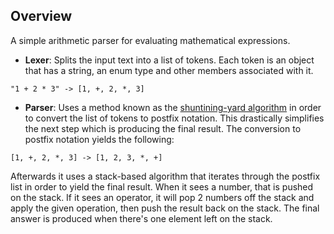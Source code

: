 ## Overview
A simple arithmetic parser for evaluating mathematical expressions.
* **Lexer**: Splits the input text into a list of tokens. Each token is an object that has a string, an enum type and other members associated with it. 
```
"1 + 2 * 3" -> [1, +, 2, *, 3]
```
* **Parser**: Uses a method known as the [shuntining-yard algorithm](https://en.wikipedia.org/wiki/Shunting-yard_algorithm) in order to convert the list of tokens to postfix notation. This drastically simplifies the next step which is producing the final result. 
The conversion to postfix notation yields the following:
```
[1, +, 2, *, 3] -> [1, 2, 3, *, +]
```
Afterwards it uses a stack-based algorithm that iterates through the postfix list in order to yield the final result. When it sees a number, that is pushed on the stack. If it sees an operator, it will pop 2 numbers off the stack and apply the given operation, then push the result back on the stack. The final answer is produced when there's one element left on the stack.
